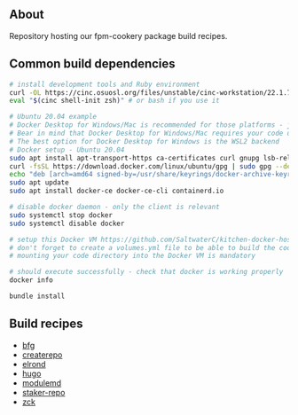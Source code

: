 ## About

Repository hosting our fpm-cookery package build recipes.

## Common build dependencies

```bash
# install development tools and Ruby environment
curl -OL https://cinc.osuosl.org/files/unstable/cinc-workstation/22.1.745/ubuntu/20.04/cinc-workstation_22.1.745-1_amd64.deb && apt install ./cinc-workstation_22.1.745-1_amd64.deb
eval "$(cinc shell-init zsh)" # or bash if you use it

# Ubuntu 20.04 example
# Docker Desktop for Windows/Mac is recommended for those platforms - jump to docker info
# Bear in mind that Docker Desktop for Windows/Mac requires your code directory to be shared with the Docker VM
# The best option for Docker Desktop for Windows is the WSL2 backend
# Docker setup - Ubuntu 20.04
sudo apt install apt-transport-https ca-certificates curl gnupg lsb-release build-essential
curl -fsSL https://download.docker.com/linux/ubuntu/gpg | sudo gpg --dearmor -o /usr/share/keyrings/docker-archive-keyring.gpg
echo "deb [arch=amd64 signed-by=/usr/share/keyrings/docker-archive-keyring.gpg] https://download.docker.com/linux/ubuntu $(lsb_release -cs) stable" | sudo tee /etc/apt/sources.list.d/docker.list > /dev/null
sudo apt update
sudo apt install docker-ce docker-ce-cli containerd.io

# disable docker daemon - only the client is relevant
sudo systemctl stop docker
sudo systemctl disable docker

# setup this Docker VM https://github.com/SaltwaterC/kitchen-docker-host-vagrant
# don't forget to create a volumes.yml file to be able to build the code
# mounting your code directory into the Docker VM is mandatory

# should execute successfully - check that docker is working properly
docker info

bundle install
```

## Build recipes

 * [bfg](/recipes/bfg)
 * [createrepo](/recipes/createrepo)
 * [elrond](/recipes/elrond)
 * [hugo](/recipes/hugo)
 * [modulemd](/recipes/modulemd)
 * [staker-repo](/recipes/staker-repo)
 * [zck](/recipes/zck)
